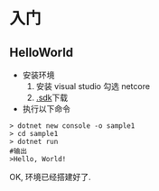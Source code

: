 # 入门
## HelloWorld
- 安装环境
    1. 安装 visual studio 勾选 netcore
    2. [.sdk](https://dotnet.microsoft.com/zh-cn/download/dotnet)下载
- 执行以下命令
``` shell
> dotnet new console -o sample1
> cd sample1
> dotnet run
#输出
>Hello, World!
```
OK, 环境已经搭建好了.

